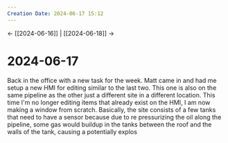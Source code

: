 ```yaml
---
Creation Date: 2024-06-17 15:12
---
```


<- [[2024-06-16]] | [[2024-06-18]]  ->

# 2024-06-17
Back in the office with a new task for the week. Matt came in and had me setup a new HMI for editing similar to the last two. This one is also on the same pipeline as the other just a different site in a different location. This time I'm no longer editing items that already exist on the HMI, I am now making a window from scratch. Basically, the site consists of a few tanks that need to have a sensor because due to re pressurizing the oil along the pipeline, some gas would buildup in the tanks between the roof and the walls of the tank, causing a potentially explos